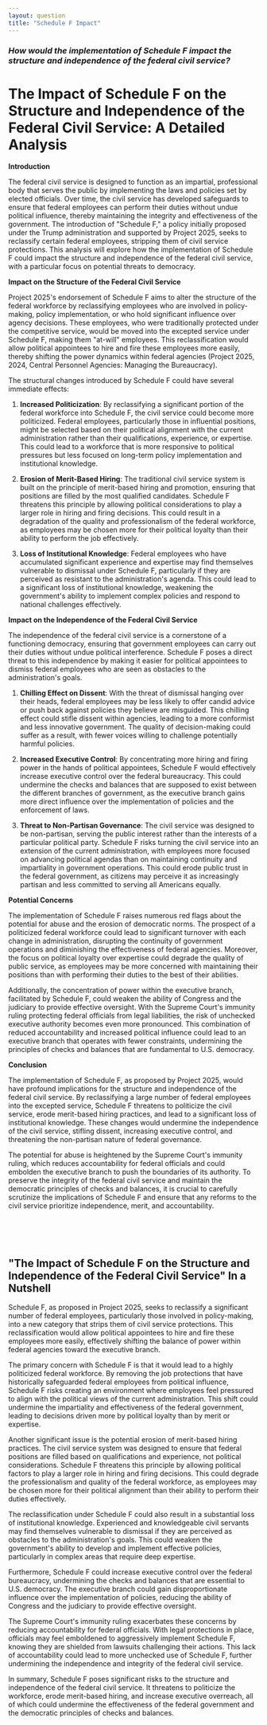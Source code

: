 ```yaml
---
layout: question
title: "Schedule F Impact"
---
```


### *How would the implementation of Schedule F impact the structure and independence of the federal civil service?*


# The Impact of Schedule F on the Structure and Independence of the Federal Civil Service: A Detailed Analysis

**Introduction**

The federal civil service is designed to function as an impartial, professional body that serves the public by implementing the laws and policies set by elected officials. Over time, the civil service has developed safeguards to ensure that federal employees can perform their duties without undue political influence, thereby maintaining the integrity and effectiveness of the government. The introduction of "Schedule F," a policy initially proposed under the Trump administration and supported by Project 2025, seeks to reclassify certain federal employees, stripping them of civil service protections. This analysis will explore how the implementation of Schedule F could impact the structure and independence of the federal civil service, with a particular focus on potential threats to democracy.

**Impact on the Structure of the Federal Civil Service**

Project 2025's endorsement of Schedule F aims to alter the structure of the federal workforce by reclassifying employees who are involved in policy-making, policy implementation, or who hold significant influence over agency decisions. These employees, who were traditionally protected under the competitive service, would be moved into the excepted service under Schedule F, making them "at-will" employees. This reclassification would allow political appointees to hire and fire these employees more easily, thereby shifting the power dynamics within federal agencies (Project 2025, 2024, Central Personnel Agencies: Managing the Bureaucracy).

The structural changes introduced by Schedule F could have several immediate effects:

1. **Increased Politicization**: By reclassifying a significant portion of the federal workforce into Schedule F, the civil service could become more politicized. Federal employees, particularly those in influential positions, might be selected based on their political alignment with the current administration rather than their qualifications, experience, or expertise. This could lead to a workforce that is more responsive to political pressures but less focused on long-term policy implementation and institutional knowledge.

2. **Erosion of Merit-Based Hiring**: The traditional civil service system is built on the principle of merit-based hiring and promotion, ensuring that positions are filled by the most qualified candidates. Schedule F threatens this principle by allowing political considerations to play a larger role in hiring and firing decisions. This could result in a degradation of the quality and professionalism of the federal workforce, as employees may be chosen more for their political loyalty than their ability to perform the job effectively.

3. **Loss of Institutional Knowledge**: Federal employees who have accumulated significant experience and expertise may find themselves vulnerable to dismissal under Schedule F, particularly if they are perceived as resistant to the administration's agenda. This could lead to a significant loss of institutional knowledge, weakening the government's ability to implement complex policies and respond to national challenges effectively.

**Impact on the Independence of the Federal Civil Service**

The independence of the federal civil service is a cornerstone of a functioning democracy, ensuring that government employees can carry out their duties without undue political interference. Schedule F poses a direct threat to this independence by making it easier for political appointees to dismiss federal employees who are seen as obstacles to the administration's goals.

1. **Chilling Effect on Dissent**: With the threat of dismissal hanging over their heads, federal employees may be less likely to offer candid advice or push back against policies they believe are misguided. This chilling effect could stifle dissent within agencies, leading to a more conformist and less innovative government. The quality of decision-making could suffer as a result, with fewer voices willing to challenge potentially harmful policies.

2. **Increased Executive Control**: By concentrating more hiring and firing power in the hands of political appointees, Schedule F would effectively increase executive control over the federal bureaucracy. This could undermine the checks and balances that are supposed to exist between the different branches of government, as the executive branch gains more direct influence over the implementation of policies and the enforcement of laws.

3. **Threat to Non-Partisan Governance**: The civil service was designed to be non-partisan, serving the public interest rather than the interests of a particular political party. Schedule F risks turning the civil service into an extension of the current administration, with employees more focused on advancing political agendas than on maintaining continuity and impartiality in government operations. This could erode public trust in the federal government, as citizens may perceive it as increasingly partisan and less committed to serving all Americans equally.

**Potential Concerns**

The implementation of Schedule F raises numerous red flags about the potential for abuse and the erosion of democratic norms. The prospect of a politicized federal workforce could lead to significant turnover with each change in administration, disrupting the continuity of government operations and diminishing the effectiveness of federal agencies. Moreover, the focus on political loyalty over expertise could degrade the quality of public service, as employees may be more concerned with maintaining their positions than with performing their duties to the best of their abilities.

Additionally, the concentration of power within the executive branch, facilitated by Schedule F, could weaken the ability of Congress and the judiciary to provide effective oversight. With the Supreme Court's immunity ruling protecting federal officials from legal liabilities, the risk of unchecked executive authority becomes even more pronounced. This combination of reduced accountability and increased political influence could lead to an executive branch that operates with fewer constraints, undermining the principles of checks and balances that are fundamental to U.S. democracy.

**Conclusion**

The implementation of Schedule F, as proposed by Project 2025, would have profound implications for the structure and independence of the federal civil service. By reclassifying a large number of federal employees into the excepted service, Schedule F threatens to politicize the civil service, erode merit-based hiring practices, and lead to a significant loss of institutional knowledge. These changes would undermine the independence of the civil service, stifling dissent, increasing executive control, and threatening the non-partisan nature of federal governance.

The potential for abuse is heightened by the Supreme Court's immunity ruling, which reduces accountability for federal officials and could embolden the executive branch to push the boundaries of its authority. To preserve the integrity of the federal civil service and maintain the democratic principles of checks and balances, it is crucial to carefully scrutinize the implications of Schedule F and ensure that any reforms to the civil service prioritize independence, merit, and accountability.

<br><br><br>

## <span id="nutshell">"The Impact of Schedule F on the Structure and Independence of the Federal Civil Service" In a Nutshell</span>

Schedule F, as proposed in Project 2025, seeks to reclassify a significant number of federal employees, particularly those involved in policy-making, into a new category that strips them of civil service protections. This reclassification would allow political appointees to hire and fire these employees more easily, effectively shifting the balance of power within federal agencies toward the executive branch.

The primary concern with Schedule F is that it would lead to a highly politicized federal workforce. By removing the job protections that have historically safeguarded federal employees from political influence, Schedule F risks creating an environment where employees feel pressured to align with the political views of the current administration. This shift could undermine the impartiality and effectiveness of the federal government, leading to decisions driven more by political loyalty than by merit or expertise.

Another significant issue is the potential erosion of merit-based hiring practices. The civil service system was designed to ensure that federal positions are filled based on qualifications and experience, not political considerations. Schedule F threatens this principle by allowing political factors to play a larger role in hiring and firing decisions. This could degrade the professionalism and quality of the federal workforce, as employees may be chosen more for their political alignment than their ability to perform their duties effectively.

The reclassification under Schedule F could also result in a substantial loss of institutional knowledge. Experienced and knowledgeable civil servants may find themselves vulnerable to dismissal if they are perceived as obstacles to the administration's goals. This could weaken the government's ability to develop and implement effective policies, particularly in complex areas that require deep expertise.

Furthermore, Schedule F could increase executive control over the federal bureaucracy, undermining the checks and balances that are essential to U.S. democracy. The executive branch could gain disproportionate influence over the implementation of policies, reducing the ability of Congress and the judiciary to provide effective oversight.

The Supreme Court's immunity ruling exacerbates these concerns by reducing accountability for federal officials. With legal protections in place, officials may feel emboldened to aggressively implement Schedule F, knowing they are shielded from lawsuits challenging their actions. This lack of accountability could lead to more unchecked use of Schedule F, further undermining the independence and integrity of the federal civil service.

In summary, Schedule F poses significant risks to the structure and independence of the federal civil service. It threatens to politicize the workforce, erode merit-based hiring, and increase executive overreach, all of which could undermine the effectiveness of the federal government and the democratic principles of checks and balances.
